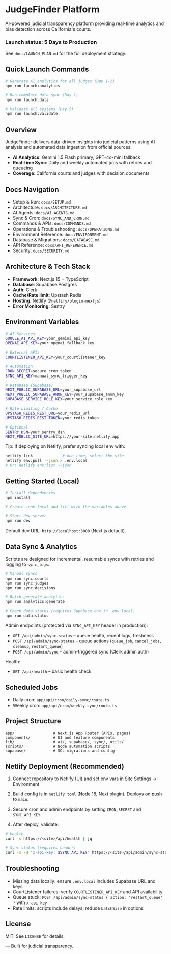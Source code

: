 # JudgeFinder Platform

AI-powered judicial transparency platform providing real-time analytics and bias detection across California's courts.

### Launch status: 5 Days to Production
See `docs/LAUNCH_PLAN.md` for the full deployment strategy.

## Quick Launch Commands
```bash
# Generate AI analytics for all judges (Day 1-2)
npm run launch:analytics

# Run complete data sync (Day 1)
npm run launch:data

# Validate all systems (Day 5)
npm run launch:validate
```

## Overview

JudgeFinder delivers data-driven insights into judicial patterns using AI analysis and automated data ingestion from official sources.

- **AI Analytics**: Gemini 1.5 Flash primary, GPT-4o-mini fallback
- **Real-time Sync**: Daily and weekly automated jobs with retries and queueing
- **Coverage**: California courts and judges with decision documents

## Docs Navigation
- Setup & Run: `docs/SETUP.md`
- Architecture: `docs/ARCHITECTURE.md`
- AI Agents: `docs/AI_AGENTS.md`
- Sync & Cron: `docs/SYNC_AND_CRON.md`
- Commands & APIs: `docs/COMMANDS.md`
- Operations & Troubleshooting: `docs/OPERATIONS.md`
- Environment Reference: `docs/ENVIRONMENT.md`
- Database & Migrations: `docs/DATABASE.md`
- API Reference: `docs/API_REFERENCE.md`
- Security: `docs/SECURITY.md`

## Architecture & Tech Stack

- **Framework**: Next.js 15 + TypeScript
- **Database**: Supabase Postgres
- **Auth**: Clerk
- **Cache/Rate limit**: Upstash Redis
- **Hosting**: Netlify (`@netlify/plugin-nextjs`)
- **Error Monitoring**: Sentry

## Environment Variables
```bash
# AI Services
GOOGLE_AI_API_KEY=your_gemini_api_key
OPENAI_API_KEY=your_openai_fallback_key

# External APIs
COURTLISTENER_API_KEY=your_courtlistener_key

# Automation
CRON_SECRET=secure_cron_token
SYNC_API_KEY=manual_sync_trigger_key

# Database (Supabase)
NEXT_PUBLIC_SUPABASE_URL=your_supabase_url
NEXT_PUBLIC_SUPABASE_ANON_KEY=your_supabase_anon_key
SUPABASE_SERVICE_ROLE_KEY=your_service_role_key

# Rate Limiting / Cache
UPSTASH_REDIS_REST_URL=your_redis_url
UPSTASH_REDIS_REST_TOKEN=your_redis_token

# Optional
SENTRY_DSN=your_sentry_dsn
NEXT_PUBLIC_SITE_URL=https://your-site.netlify.app
```

Tip: If deploying on Netlify, prefer syncing local env with:
```bash
netlify link             # one-time, select the site
netlify env:pull --json > .env.local
# Or: netlify env:list --json
```

## Getting Started (Local)
```bash
# Install dependencies
npm install

# Create .env.local and fill with the variables above

# Start dev server
npm run dev
```
Default dev URL: `http://localhost:3000` (Next.js default).

## Data Sync & Analytics

Scripts are designed for incremental, resumable syncs with retries and logging to `sync_logs`.

```bash
# Manual syncs
npm run sync:courts
npm run sync:judges
npm run sync:decisions

# Batch generate analytics
npm run analytics:generate

# Check data status (requires Supabase env in .env.local)
npm run data:status
```

Admin endpoints (protected via `SYNC_API_KEY` header in production):
- `GET /api/admin/sync-status` – queue health, recent logs, freshness
- `POST /api/admin/sync-status` – queue actions (`queue_job`, `cancel_jobs`, `cleanup`, `restart_queue`)
- `POST /api/admin/sync` – admin-triggered sync (Clerk admin auth)

Health:
- `GET /api/health` – basic health check

## Scheduled Jobs

- Daily cron: `app/api/cron/daily-sync/route.ts`
- Weekly cron: `app/api/cron/weekly-sync/route.ts`

## Project Structure

```
app/                 # Next.js App Router (APIs, pages)
components/          # UI and feature components
lib/                 # ai/, supabase/, sync/, utils/
scripts/             # Node automation scripts
supabase/            # SQL migrations and config
```

## Netlify Deployment (Recommended)

1) Connect repository to Netlify (UI) and set env vars in Site Settings → Environment

2) Build config is in `netlify.toml` (Node 18, Next plugin). Deploys on push to `main`.

3) Secure cron and admin endpoints by setting `CRON_SECRET` and `SYNC_API_KEY`.

4) After deploy, validate:
```bash
# Health
curl -s https://<site>/api/health | jq

# Sync status (requires header)
curl -s -H "x-api-key: $SYNC_API_KEY" https://<site>/api/admin/sync-status | jq
```

## Troubleshooting

- Missing data locally: ensure `.env.local` includes Supabase URL and keys
- CourtListener failures: verify `COURTLISTENER_API_KEY` and API availability
- Queue stuck: `POST /api/admin/sync-status { action: 'restart_queue' }` with `x-api-key`
- Rate limits: scripts include delays; reduce `batchSize` in options

## License

MIT. See `LICENSE` for details.

— Built for judicial transparency.
